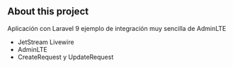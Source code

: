 ## About this project

Aplicación con Laravel 9 ejemplo de integración muy sencilla de AdminLTE

- JetStream Livewire
- AdminLTE
- CreateRequest y UpdateRequest
